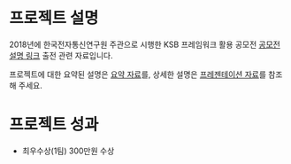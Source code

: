 # 프로젝트 설명
2018년에 한국전자통신연구원 주관으로 시행한 KSB 프레임워크 활용 공모전 [공모전 설명 링크](https://www.kiot.or.kr/cms/read?PAGE=1&SC_WORD=&SC_CATE=&CM_CODE=l0uuip&open_modal=&CA_IDX=27253&open_modal=) 출전 관련 자료입니다.

프로젝트에 대한 요약된 설명은 [요약 자료](./%EC%9A%94%EC%95%BD%20%EC%9E%90%EB%A3%8C.pdf)를, 상세한 설명은 [프레젠테이션 자료](%EC%83%81%EC%84%B8%20%EC%84%A4%EB%AA%85.pdf)를 참조해 주세요.

# 프로젝트 성과
 - 최우수상(1팀) 300만원 수상
